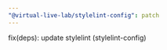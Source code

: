 ```yaml
---
"@virtual-live-lab/stylelint-config": patch
---
```


fix(deps): update stylelint (stylelint-config)
